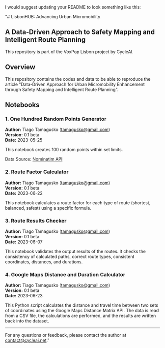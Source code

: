 I would suggest updating your README to look something like this:

"# LisbonHUB: Advancing Urban Micromobility

## A Data-Driven Approach to Safety Mapping and Intelligent Route Planning

This repository is part of the VoxPop Lisbon project by CycleAI.

## Overview

This repository contains the codes and data to be able to reproduce the article "Data-Driven Approach for Urban Micromobility Enhancement through Safety Mapping and Intelligent Route Planning".

## Notebooks

### 1. One Hundred Random Points Generator

**Author:** Tiago Tamagusko (<tamagusko@gmail.com>)  
**Version:** 0.1 beta  
**Date:** 2023-05-25  

This notebook creates 100 random points within set limits.

Data Source: [Nominatim API](https://nominatim.openstreetmap.org/search.php?q=Lisbon+Portugal&polygon_geojson=1&format=json)  

### 2. Route Factor Calculator

**Author:** Tiago Tamagusko (<tamagusko@gmail.com>)  
**Version:** 0.1 beta  
**Date:** 2023-06-22  

This notebook calculates a route factor for each type of route (shortest, balanced, safest) using a specific formula.

### 3. Route Results Checker

**Author:** Tiago Tamagusko (<tamagusko@gmail.com>)  
**Version:** 0.1 beta  
**Date:** 2023-06-07  

This notebook validates the output results of the routes. It checks the consistency of calculated paths, correct route types, consistent coordinates, distances, and durations.

### 4. Google Maps Distance and Duration Calculator

**Author:** Tiago Tamagusko (<tamagusko@gmail.com>)  
**Version:** 0.1 beta  
**Date:** 2023-06-23  

This Python script calculates the distance and travel time between two sets of coordinates using the Google Maps Distance Matrix API. The data is read from a CSV file, the calculations are performed, and the results are written back into the dataset.

---

For any questions or feedback, please contact the author at <contact@cycleai.net>."
